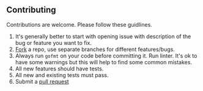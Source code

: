 ## Contributing

Contributions are welcome. Please follow these guidlines.
1. It's generally better to start with opening issue with description of the bug or feature you want to fix.
1. [Fork](https://help.github.com/articles/fork-a-repo/) a repo, use separate branches for different features/bugs.
1. Always run `gofmt` on your code before committing it. Run linter. It's ok to have some warnings but this will help to find some common mistakes.
1. All new features should have tests.
1. All new and existing tests must pass.
1. Submit a [pull request](https://help.github.com/articles/creating-a-pull-request/)
